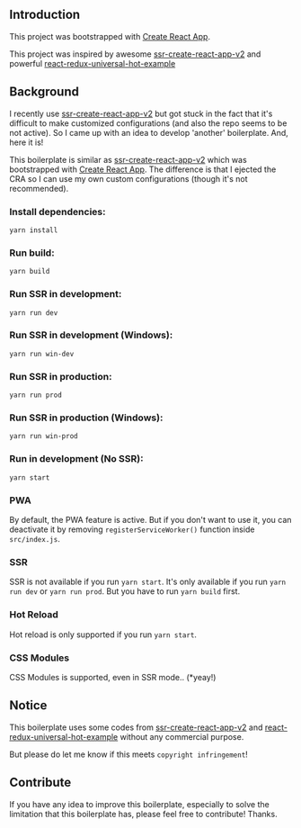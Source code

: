 Introduction
------------

This project was bootstrapped with [Create React App](https://github.com/facebookincubator/create-react-app).

This project was inspired by awesome [ssr-create-react-app-v2](github.com/ayroblu/ssr-create-react-app-v2) and powerful [react-redux-universal-hot-example](https://github.com/erikras/react-redux-universal-hot-example)



Background
----------

I recently use [ssr-create-react-app-v2](github.com/ayroblu/ssr-create-react-app-v2) but got stuck in the fact that it's difficult to make customized configurations (and also the repo seems to be not active). So I came up with an idea to develop 'another' boilerplate. And, here it is!

This boilerplate is similar as [ssr-create-react-app-v2](github.com/ayroblu/ssr-create-react-app-v2) which was bootstrapped with [Create React App](https://github.com/facebookincubator/create-react-app). The difference is that I ejected the CRA so I can use my own custom configurations (though it's not recommended).

### Install dependencies:
```
yarn install
```

### Run build:
```
yarn build
```

### Run SSR in development:
```
yarn run dev
```

### Run SSR in development (Windows):
```
yarn run win-dev
```

### Run SSR in production:
```
yarn run prod
```

### Run SSR in production (Windows):
```
yarn run win-prod
```

### Run in development (No SSR):
```
yarn start
```

### PWA

By default, the PWA feature is active. But if you don't want to use it, you can deactivate it by removing `registerServiceWorker()` function inside `src/index.js`.

### SSR

SSR is not available if you run `yarn start`. It's only available if you run `yarn run dev` or `yarn run prod`. But you have to run `yarn build` first.

### Hot Reload

Hot reload is only supported if you run `yarn start`.

### CSS Modules

CSS Modules is supported, even in SSR mode.. (*yeay!)

Notice
------

This boilerplate uses some codes from [ssr-create-react-app-v2](github.com/ayroblu/ssr-create-react-app-v2) and [react-redux-universal-hot-example](https://github.com/erikras/react-redux-universal-hot-example) without any commercial purpose.

But please do let me know if this meets `copyright infringement`!

Contribute
----------

If you have any idea to improve this boilerplate, especially to solve the limitation that this boilerplate has, please feel free to contribute! Thanks.
